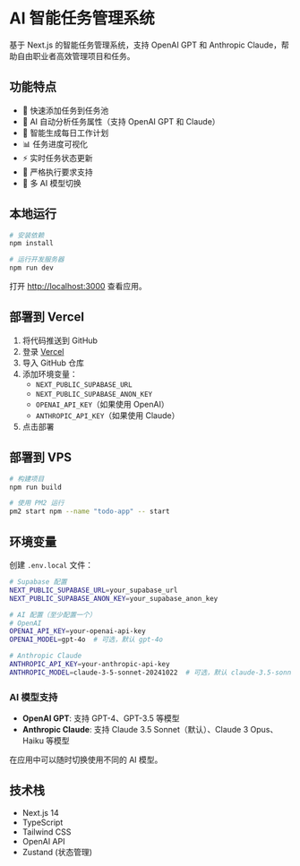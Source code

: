 # AI 智能任务管理系统

基于 Next.js 的智能任务管理系统，支持 OpenAI GPT 和 Anthropic Claude，帮助自由职业者高效管理项目和任务。

## 功能特点

- 📝 快速添加任务到任务池
- 🤖 AI 自动分析任务属性（支持 OpenAI GPT 和 Claude）
- 📅 智能生成每日工作计划
- 📊 任务进度可视化
- ⚡ 实时任务状态更新
- 🎯 严格执行要求支持
- 🔄 多 AI 模型切换

## 本地运行

```bash
# 安装依赖
npm install

# 运行开发服务器
npm run dev
```

打开 [http://localhost:3000](http://localhost:3000) 查看应用。

## 部署到 Vercel

1. 将代码推送到 GitHub
2. 登录 [Vercel](https://vercel.com)
3. 导入 GitHub 仓库
4. 添加环境变量：
   - `NEXT_PUBLIC_SUPABASE_URL`
   - `NEXT_PUBLIC_SUPABASE_ANON_KEY`
   - `OPENAI_API_KEY`（如果使用 OpenAI）
   - `ANTHROPIC_API_KEY`（如果使用 Claude）
5. 点击部署

## 部署到 VPS

```bash
# 构建项目
npm run build

# 使用 PM2 运行
pm2 start npm --name "todo-app" -- start
```

## 环境变量

创建 `.env.local` 文件：

```bash
# Supabase 配置
NEXT_PUBLIC_SUPABASE_URL=your_supabase_url
NEXT_PUBLIC_SUPABASE_ANON_KEY=your_supabase_anon_key

# AI 配置（至少配置一个）
# OpenAI
OPENAI_API_KEY=your-openai-api-key
OPENAI_MODEL=gpt-4o  # 可选，默认 gpt-4o

# Anthropic Claude
ANTHROPIC_API_KEY=your-anthropic-api-key
ANTHROPIC_MODEL=claude-3-5-sonnet-20241022  # 可选，默认 claude-3.5-sonnet
```

### AI 模型支持

- **OpenAI GPT**: 支持 GPT-4、GPT-3.5 等模型
- **Anthropic Claude**: 支持 Claude 3.5 Sonnet（默认）、Claude 3 Opus、Haiku 等模型

在应用中可以随时切换使用不同的 AI 模型。

## 技术栈

- Next.js 14
- TypeScript
- Tailwind CSS
- OpenAI API
- Zustand (状态管理)
